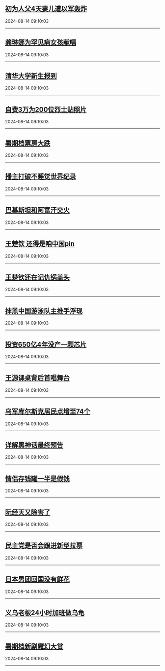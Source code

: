 ## [初为人父4天妻儿遭以军轰炸](https://search.bilibili.com/all?vt=36849326&keyword=%E5%88%9D%E4%B8%BA%E4%BA%BA%E7%88%B64%E5%A4%A9%E5%A6%BB%E5%84%BF%E9%81%AD%E4%BB%A5%E5%86%9B%E8%BD%B0%E7%82%B8&order=click)

2024-08-14 09:10:03

---
## [龚琳娜为罕见病女孩献唱](https://search.bilibili.com/all?vt=36849326&keyword=%E9%BE%9A%E7%90%B3%E5%A8%9C%E4%B8%BA%E7%BD%95%E8%A7%81%E7%97%85%E5%A5%B3%E5%AD%A9%E7%8C%AE%E5%94%B1&order=click)

2024-08-14 09:10:03

---
## [清华大学新生报到](https://search.bilibili.com/all?vt=36849326&keyword=%E6%B8%85%E5%8D%8E%E5%A4%A7%E5%AD%A6%E6%96%B0%E7%94%9F%E6%8A%A5%E5%88%B0&order=click)

2024-08-14 09:10:03

---
## [自费3万为200位烈士贴照片](https://search.bilibili.com/all?vt=36849326&keyword=%E8%87%AA%E8%B4%B93%E4%B8%87%E4%B8%BA200%E4%BD%8D%E7%83%88%E5%A3%AB%E8%B4%B4%E7%85%A7%E7%89%87&order=click)

2024-08-14 09:10:03

---
## [暑期档票房大跌](https://search.bilibili.com/all?vt=36849326&keyword=%E6%9A%91%E6%9C%9F%E6%A1%A3%E7%A5%A8%E6%88%BF%E5%A4%A7%E8%B7%8C&order=click)

2024-08-14 09:10:03

---
## [播主打破不睡觉世界纪录](https://search.bilibili.com/all?vt=36849326&keyword=%E6%92%AD%E4%B8%BB%E6%89%93%E7%A0%B4%E4%B8%8D%E7%9D%A1%E8%A7%89%E4%B8%96%E7%95%8C%E7%BA%AA%E5%BD%95&order=click)

2024-08-14 09:10:03

---
## [巴基斯坦和阿富汗交火](https://search.bilibili.com/all?vt=36849326&keyword=%E5%B7%B4%E5%9F%BA%E6%96%AF%E5%9D%A6%E5%92%8C%E9%98%BF%E5%AF%8C%E6%B1%97%E4%BA%A4%E7%81%AB&order=click)

2024-08-14 09:10:03

---
## [王楚钦  还得是咱中国pin](https://search.bilibili.com/all?vt=36849326&keyword=%E7%8E%8B%E6%A5%9A%E9%92%A6++%E8%BF%98%E5%BE%97%E6%98%AF%E5%92%B1%E4%B8%AD%E5%9B%BDpin&order=click)

2024-08-14 09:10:03

---
## [王楚钦还在记仇锅盖头](https://search.bilibili.com/all?vt=36849326&keyword=%E7%8E%8B%E6%A5%9A%E9%92%A6%E8%BF%98%E5%9C%A8%E8%AE%B0%E4%BB%87%E9%94%85%E7%9B%96%E5%A4%B4&order=click)

2024-08-14 09:10:03

---
## [抹黑中国游泳队主推手浮现](https://search.bilibili.com/all?vt=36849326&keyword=%E6%8A%B9%E9%BB%91%E4%B8%AD%E5%9B%BD%E6%B8%B8%E6%B3%B3%E9%98%9F%E4%B8%BB%E6%8E%A8%E6%89%8B%E6%B5%AE%E7%8E%B0&order=click)

2024-08-14 09:10:03

---
## [投资650亿4年没产一颗芯片](https://search.bilibili.com/all?vt=36849326&keyword=%E6%8A%95%E8%B5%84650%E4%BA%BF4%E5%B9%B4%E6%B2%A1%E4%BA%A7%E4%B8%80%E9%A2%97%E8%8A%AF%E7%89%87&order=click)

2024-08-14 09:10:03

---
## [王源课桌背后首唱舞台](https://search.bilibili.com/all?vt=36849326&keyword=%E7%8E%8B%E6%BA%90%E8%AF%BE%E6%A1%8C%E8%83%8C%E5%90%8E%E9%A6%96%E5%94%B1%E8%88%9E%E5%8F%B0&order=click)

2024-08-14 09:10:03

---
## [乌军库尔斯克居民点增至74个](https://search.bilibili.com/all?vt=36849326&keyword=%E4%B9%8C%E5%86%9B%E5%BA%93%E5%B0%94%E6%96%AF%E5%85%8B%E5%B1%85%E6%B0%91%E7%82%B9%E5%A2%9E%E8%87%B374%E4%B8%AA&order=click)

2024-08-14 09:10:03

---
## [详解黑神话最终预告](https://search.bilibili.com/all?vt=36849326&keyword=%E8%AF%A6%E8%A7%A3%E9%BB%91%E7%A5%9E%E8%AF%9D%E6%9C%80%E7%BB%88%E9%A2%84%E5%91%8A&order=click)

2024-08-14 09:10:03

---
## [情侣存钱罐一半是假钱](https://search.bilibili.com/all?vt=36849326&keyword=%E6%83%85%E4%BE%A3%E5%AD%98%E9%92%B1%E7%BD%90%E4%B8%80%E5%8D%8A%E6%98%AF%E5%81%87%E9%92%B1&order=click)

2024-08-14 09:10:03

---
## [阮经天又除害了](https://search.bilibili.com/all?vt=36849326&keyword=%E9%98%AE%E7%BB%8F%E5%A4%A9%E5%8F%88%E9%99%A4%E5%AE%B3%E4%BA%86&order=click)

2024-08-14 09:10:03

---
## [民主党是否会跟进新型拉票](https://search.bilibili.com/all?vt=36849326&keyword=%E6%B0%91%E4%B8%BB%E5%85%9A%E6%98%AF%E5%90%A6%E4%BC%9A%E8%B7%9F%E8%BF%9B%E6%96%B0%E5%9E%8B%E6%8B%89%E7%A5%A8&order=click)

2024-08-14 09:10:03

---
## [日本男团回国没有鲜花](https://search.bilibili.com/all?vt=36849326&keyword=%E6%97%A5%E6%9C%AC%E7%94%B7%E5%9B%A2%E5%9B%9E%E5%9B%BD%E6%B2%A1%E6%9C%89%E9%B2%9C%E8%8A%B1&order=click)

2024-08-14 09:10:03

---
## [义乌老板24小时加班做乌龟](https://search.bilibili.com/all?vt=36849326&keyword=%E4%B9%89%E4%B9%8C%E8%80%81%E6%9D%BF24%E5%B0%8F%E6%97%B6%E5%8A%A0%E7%8F%AD%E5%81%9A%E4%B9%8C%E9%BE%9F&order=click)

2024-08-14 09:10:03

---
## [暑期档新剧魔幻大赏](https://search.bilibili.com/all?vt=36849326&keyword=%E6%9A%91%E6%9C%9F%E6%A1%A3%E6%96%B0%E5%89%A7%E9%AD%94%E5%B9%BB%E5%A4%A7%E8%B5%8F&order=click)

2024-08-14 09:10:03

---
